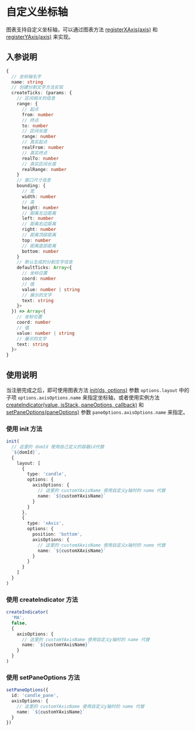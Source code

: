 # 自定义坐标轴

图表支持自定义坐标轴，可以通过图表方法 [registerXAxis(axis)](./chart-api#registerxaxis-axis) 和 [registerYAxis(axis)](./chart-api#registeryaxis-axis) 来实现。

## 入参说明
```typescript
{
  // 坐标轴名字
  name: string
  // 创建分割文字方法实现
  createTicks: (params: {
    // 区间相关的信息
    range: {
      // 起点
      from: number
      // 终点
      to: number
      // 区间长度
      range: number
      // 真实起点
      realFrom: number
      // 真实终点
      realTo: number
      // 真实区间长度
      realRange: number
    }
    // 窗口尺寸信息
    bounding: {
      // 宽
      width: number
      // 高
      height: number
      // 距离左边距离
      left: number
      // 距离右边距离
      right: number
      // 距离顶部距离
      top: number
      // 距离底部距离
      bottom: number
    }
    // 默认生成的分割文字信息
    defaultTicks: Array<{
      // 坐标位置
      coord: number
      // 值
      value: number | string
      // 展示的文字
      text: string
    }>
  }) => Array<{
    // 坐标位置
    coord: number
    // 值
    value: number | string
    // 展示的文字
    text: string
  }>
}
```

## 使用说明
当注册完成之后，即可使用图表方法 [init(ds, options)](./chart-api#init-ds-options) 参数 `options.layout` 中的子项 `options.axisOptions.name` 来指定坐标轴，或者使用实例方法 [createIndicator(value, isStack, paneOptions, callback)](./instance-api#createindicator-value-isstack-paneoptions-callback) 和 [setPaneOptions(paneOptions)](./instance-api#setpaneoptions-options) 参数 `paneOptions.axisOptions.name` 来指定。

### 使用 init 方法
```typescript
init(
  // 这里的 domId 使用自己定义的容器id代替
  `${domId}`,
  {
    layout: [
      {
        type: 'candle',
        options: {
          axisOptions: {
            // 这里的 customYAxisName 使用自定义y轴时的 name 代替
            name: `${customYAxisName}`
          }
        }
      },
      {
        type: 'xAxis',
        options: {
          position: 'bottom',
          axisOptions: {
            // 这里的 customXAxisName 使用自定义x轴时的 name 代替
            name: `${customXAxisName}`
          }
        }
      }
    ]
  }
)
```

### 使用 createIndicator 方法
```typescript
createIndicator(
  'MA',
  false,
  {
    axisOptions: {
      // 这里的 customYAxisName 使用自定义y轴时的 name 代替
      name: `${customYAxisName}`
    }
  }
)
```

### 使用 setPaneOptions 方法
```typescript
setPaneOptions({
  id: 'candle_pane',
  axisOptions: {
    // 这里的 customYAxisName 使用自定义y轴时的 name 代替
    name: `${customYAxisName}`
  }
})
```
